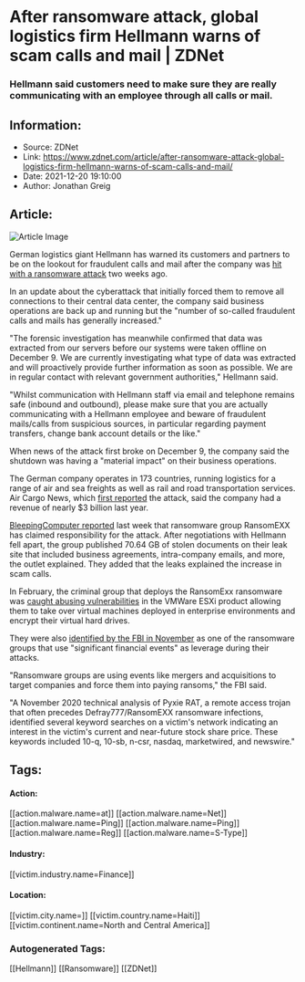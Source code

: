 # After ransomware attack, global logistics firm Hellmann warns of scam calls and mail | ZDNet
### Hellmann said customers need to make sure they are really communicating with an employee through all calls or mail.

## Information:
+ Source: ZDNet
+ Link: https://www.zdnet.com/article/after-ransomware-attack-global-logistics-firm-hellmann-warns-of-scam-calls-and-mail/
+ Date: 2021-12-20 19:10:00
+ Author: Jonathan Greig


## Article:
![Article Image](https://www.zdnet.com/a/img/resize/6a0c3c4df9f1c8f8fc454cbb0e0d91606c2c168a/2019/04/02/47329491-5382-494c-b86c-600b49062926/container-cargo-ship.jpg?width=770&height=578&fit=crop&auto=webp)

German logistics giant Hellmann has warned its customers and partners to be on the lookout for fraudulent calls and mail after the company was [hit with a ransomware attack](https://www.zdnet.com/article/german-logistics-giant-hellmann-reports-cyberattack/) two weeks ago. 

In an update about the cyberattack that initially forced them to remove all connections to their central data center, the company said business operations are back up and running but the "number of so-called fraudulent calls and mails has generally increased."

"The forensic investigation has meanwhile confirmed that data was extracted from our servers before our systems were taken offline on December 9. We are currently investigating what type of data was extracted and will proactively provide further information as soon as possible. We are in regular contact with relevant government authorities," Hellmann said. 


"Whilst communication with Hellmann staff via email and telephone remains safe (inbound and outbound), please make sure that you are actually communicating with a Hellmann employee and beware of fraudulent mails/calls from suspicious sources, in particular regarding payment transfers, change bank account details or the like."

When news of the attack first broke on December 9, the company said the shutdown was having a "material impact" on their business operations.

The German company operates in 173 countries, running logistics for a range of air and sea freights as well as rail and road transportation services. Air Cargo News, which [first reported](https://www.aircargonews.net/business/hellmann-hit-by-cyber-attack/) the attack, said the company had a revenue of nearly $3 billion last year.

[BleepingComputer reported](https://www.bleepingcomputer.com/news/security/logistics-giant-warns-of-bec-emails-following-ransomware-attack/?mid=1#cid=5759007) last week that ransomware group RansomEXX has claimed responsibility for the attack. After negotiations with Hellmann fell apart, the group published 70.64 GB of stolen documents on their leak site that included business agreements, intra-company emails, and more, the outlet explained. They added that the leaks explained the increase in scam calls. 






In February, the criminal group that deploys the RansomExx ransomware was [caught abusing vulnerabilities](https://www.zdnet.com/article/ransomware-gangs-are-abusing-vmware-esxi-exploits-to-encrypt-virtual-hard-disks/) in the VMWare ESXi product allowing them to take over virtual machines deployed in enterprise environments and encrypt their virtual hard drives.

They were also [identified by the FBI in November](https://www.zdnet.com/article/fbi-ransomware-groups-tying-attacks-to-significant-financial-events/) as one of the ransomware groups that use "significant financial events" as leverage during their attacks.

"Ransomware groups are using events like mergers and acquisitions to target companies and force them into paying ransoms," the FBI said. 

"A November 2020 technical analysis of Pyxie RAT, a remote access trojan that often precedes Defray777/RansomEXX ransomware infections, identified several keyword searches on a victim's network indicating an interest in the victim's current and near-future stock share price. These keywords included 10-q, 10-sb, n-csr, nasdaq, marketwired, and newswire."





## Tags:

#### Action:
[[action.malware.name=at]] [[action.malware.name=Net]] [[action.malware.name=Ping]] [[action.malware.name=Ping]] [[action.malware.name=Reg]] [[action.malware.name=S-Type]]

#### Industry:
[[victim.industry.name=Finance]]

#### Location:
[[victim.city.name=]] [[victim.country.name=Haiti]] [[victim.continent.name=North and Central America]]

### Autogenerated Tags:
[[Hellmann]] [[Ransomware]] [[ZDNet]]

